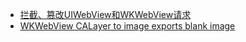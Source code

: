 - [拦截、篡改UIWebView和WKWebView请求](https://juejin.cn/post/6963887410270699550)
- [WKWebView CALayer to image exports blank image](https://stackoverflow.com/questions/44597609/wkwebview-calayer-to-image-exports-blank-image)
